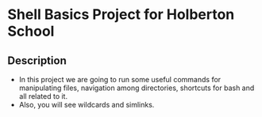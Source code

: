 # Shell Basics Project for Holberton School

## Description

- In this project we are going to run some useful commands for manipulating files, navigation among directories,
shortcuts for bash and all related to it.
- Also, you will see wildcards and simlinks.
